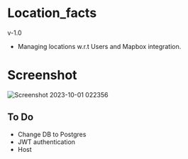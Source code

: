 # Location_facts
v-1.0
- Managing locations w.r.t Users and Mapbox integration.

# Screenshot
![Screenshot 2023-10-01 022356](https://github.com/arhantbararia/location_facts/assets/61796574/0c96d97a-f3e3-4231-add1-ed4e5dc88ddc)


## To Do
- Change DB to Postgres
- JWT authentication
- Host
